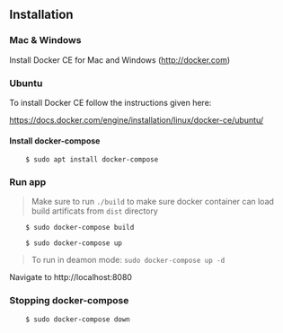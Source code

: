 ## Installation 

### Mac & Windows

Install Docker CE for Mac and Windows (http://docker.com)

### Ubuntu

To install Docker CE follow the instructions given here:

https://docs.docker.com/engine/installation/linux/docker-ce/ubuntu/

#### Install docker-compose

```
    $ sudo apt install docker-compose
```
### Run app

> Make sure to run `./build` to make sure docker container can load build artificats from `dist` directory 

```
    $ sudo docker-compose build
```

```
    $ sudo docker-compose up 
```

> To run in deamon mode: `sudo docker-compose up -d`

Navigate to http://localhost:8080

### Stopping docker-compose
```
    $ sudo docker-compose down
```
